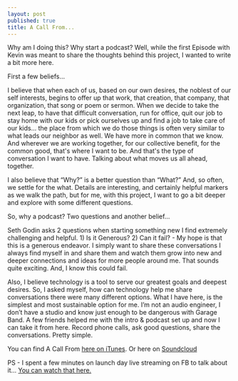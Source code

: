 ```yaml
---
layout: post
published: true
title: A Call From...
---
```


Why am I doing this? Why start a podcast? Well, while the first Episode with Kevin was meant to share the thoughts behind this project, I wanted to write a bit more here.

First a few beliefs…

I believe that when each of us, based on our own desires, the noblest of our self interests, begins to offer up that work, that creation, that company, that organization, that song or poem or sermon. When we decide to take the next leap, to have that difficult conversation, run for office, quit our job to stay home with our kids or pick ourselves up and find a job to take care of our kids... the place from which we do those things is often very similar to what leads our neighbor as well. We have more in common that we know. And wherever we are working together, for our collective benefit, for the common good, that's where I want to be. And that's the type of conversation I want to have. Talking about what moves us all ahead, together. 

I also believe that “Why?” is a better question than “What?” And, so often, we settle for the what. Details are interesting, and certainly helpful markers as we walk the path, but for me, with this project, I want to go a bit deeper and explore with some different questions. 

So, why a podcast? Two questions and another belief…

Seth Godin asks 2 questions when starting something new I find extremely challenging and helpful. 1) Is it Generous? 2) Can it fail?  - My hope is that this is a generous endeavor. I simply want to share these conversations I always find myself in and share them and watch them grow into new and deeper connections and ideas for more people around me. That sounds quite exciting. And, I know this could fail. 

Also, I believe technology is a tool to serve our greatest goals and deepest desires. So, I asked myself, how can technology help me share conversations there were many different options. What I have here, is the simplest and most sustainable option for me. I’m not an audio engineer, I don’t have a studio and know just enough to be dangerous with Garage Band. A few friends helped me with the intro & podcast set up and now I can take it from here. Record phone calls, ask good questions, share the conversations. Pretty simple. 

You can find A Call From [here on iTunes](https://itunes.apple.com/us/podcast/a-call-from.../id1118721503?mt=2# ). Or here on [Soundcloud](https://soundcloud.com/acallfrom) 

PS -  I spent a few minutes on launch day live streaming on FB to talk about it… [You can watch that here.](https://www.facebook.com/1295922995/videos/10208961503296905/?pnref=story)